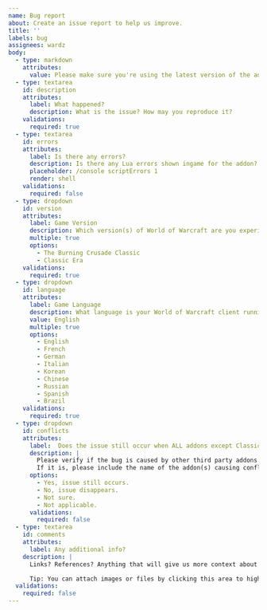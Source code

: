 ```yaml
---
name: Bug report
about: Create an issue report to help us improve.
title: ''
labels: bug
assignees: wardz
body:
  - type: markdown
    attributes:
      value: Please make sure you're using the latest version of the addon before reporting a bug.
  - type: textarea
    id: description
    attributes:
      label: What happened?
      description: What is the issue? How may you reproduce it?
    validations:
      required: true
  - type: textarea
    id: errors
    attributes:
      label: Is there any errors?
      description: Is there any Lua errors shown ingame for the addon? Leave blank if not.
      placeholder: /console scriptErrors 1
      render: shell
    validations:
      required: false
  - type: dropdown
    id: version
    attributes:
      label: Game Version
      description: Which version(s) of World of Warcraft are you experiencing the issue for?
      multiple: true
      options:
        - The Burning Crusade Classic
        - Classic Era
    validations:
      required: true
  - type: dropdown
    id: language
    attributes:
      label: Game Language
      description: What language is your World of Warcraft client running?
      value: English
      multiple: true
      options:
        - English
        - French
        - German
        - Italian
        - Korean
        - Chinese
        - Russian
        - Spanish
        - Brazil
    validations:
      required: true
  - type: dropdown
    id: conflicts
    attributes:
      label:  Does the issue still occur when ALL addons except ClassicCastbars are temporarily disabled?
      description: |
        Please verify if the bug is caused by other third party addons conflicting.
        If it is, please include the name of the addon(s) causing conflicts below.
      options:
        - Yes, issue still occurs.
        - No, issue disappears.
        - Not sure.
        - Not applicable.
      validations:
        required: false
  - type: textarea
    id: comments
    attributes:
      label: Any additional info?
    description: |
      Links? References? Anything that will give us more context about the issue you are encountering!

      Tip: You can attach images or files by clicking this area to highlight it and then dragging files in.
  validations:
    required: false
---
```


